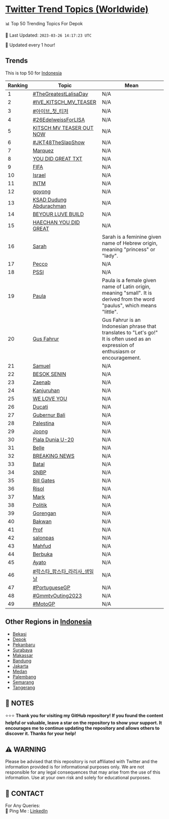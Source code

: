 [Twitter Trend Topics (Worldwide)](https://github.com/ErcinDedeoglu/Twitter-Trend-Topics)
==========


📊 Top 50 Trending Topics For Depok

📆 Last Updated: `2023-03-26 14:17:23 UTC`

🔧 Updated every 1 hour!


## Trends

This is top 50 for [Indonesia](</Indonesia>)

| Ranking | Topic | Mean |
| ------- | ------------ | ------------ |
| 1 | [#TheGreatestLalisaDay](http://twitter.com/search?q=%23TheGreatestLalisaDay) | N/A |
| 2 | [#IVE_KITSCH_MV_TEASER](http://twitter.com/search?q=%23IVE_KITSCH_MV_TEASER) | N/A |
| 3 | [#아이브_첫_티저](http://twitter.com/search?q=%23%ec%95%84%ec%9d%b4%eb%b8%8c_%ec%b2%ab_%ed%8b%b0%ec%a0%80) | N/A |
| 4 | [#26EdelweissForLISA](http://twitter.com/search?q=%2326EdelweissForLISA) | N/A |
| 5 | [KITSCH MV TEASER OUT NOW](http://twitter.com/search?q=KITSCH+MV+TEASER+OUT+NOW) | N/A |
| 6 | [#JKT48TheSlapShow](http://twitter.com/search?q=%23JKT48TheSlapShow) | N/A |
| 7 | [Marquez](http://twitter.com/search?q=Marquez) | N/A |
| 8 | [YOU DID GREAT TXT](http://twitter.com/search?q=YOU+DID+GREAT+TXT) | N/A |
| 9 | [FIFA](http://twitter.com/search?q=FIFA) | N/A |
| 10 | [Israel](http://twitter.com/search?q=Israel) | N/A |
| 11 | [INTM](http://twitter.com/search?q=INTM) | N/A |
| 12 | [goyong](http://twitter.com/search?q=goyong) | N/A |
| 13 | [KSAD Dudung Abdurachman](http://twitter.com/search?q=KSAD+Dudung+Abdurachman) | N/A |
| 14 | [BEYOUR LUVE BUILD](http://twitter.com/search?q=BEYOUR+LUVE+BUILD) | N/A |
| 15 | [HAECHAN YOU DID GREAT](http://twitter.com/search?q=HAECHAN+YOU+DID+GREAT) | N/A |
| 16 | [Sarah](http://twitter.com/search?q=Sarah) | Sarah is a feminine given name of Hebrew origin, meaning "princess" or "lady". |
| 17 | [Pecco](http://twitter.com/search?q=Pecco) | N/A |
| 18 | [PSSI](http://twitter.com/search?q=PSSI) | N/A |
| 19 | [Paula](http://twitter.com/search?q=Paula) | Paula is a female given name of Latin origin, meaning "small". It is derived from the word "paulus", which means "little". |
| 20 | [Gus Fahrur](http://twitter.com/search?q=Gus+Fahrur) | Gus Fahrur is an Indonesian phrase that translates to "Let's go!" It is often used as an expression of enthusiasm or encouragement. |
| 21 | [Samuel](http://twitter.com/search?q=Samuel) | N/A |
| 22 | [BESOK SENIN](http://twitter.com/search?q=BESOK+SENIN) | N/A |
| 23 | [Zaenab](http://twitter.com/search?q=Zaenab) | N/A |
| 24 | [Kanjuruhan](http://twitter.com/search?q=Kanjuruhan) | N/A |
| 25 | [WE LOVE YOU](http://twitter.com/search?q=WE+LOVE+YOU) | N/A |
| 26 | [Ducati](http://twitter.com/search?q=Ducati) | N/A |
| 27 | [Gubernur Bali](http://twitter.com/search?q=Gubernur+Bali) | N/A |
| 28 | [Palestina](http://twitter.com/search?q=Palestina) | N/A |
| 29 | [Joong](http://twitter.com/search?q=Joong) | N/A |
| 30 | [Piala Dunia U-20](http://twitter.com/search?q=Piala+Dunia+U-20) | N/A |
| 31 | [Belle](http://twitter.com/search?q=Belle) | N/A |
| 32 | [BREAKING NEWS](http://twitter.com/search?q=BREAKING+NEWS) | N/A |
| 33 | [Batal](http://twitter.com/search?q=Batal) | N/A |
| 34 | [SNBP](http://twitter.com/search?q=SNBP) | N/A |
| 35 | [Bill Gates](http://twitter.com/search?q=Bill+Gates) | N/A |
| 36 | [Risol](http://twitter.com/search?q=Risol) | N/A |
| 37 | [Mark](http://twitter.com/search?q=Mark) | N/A |
| 38 | [Politik](http://twitter.com/search?q=Politik) | N/A |
| 39 | [Gorengan](http://twitter.com/search?q=Gorengan) | N/A |
| 40 | [Bakwan](http://twitter.com/search?q=Bakwan) | N/A |
| 41 | [Prof](http://twitter.com/search?q=Prof) | N/A |
| 42 | [salonpas](http://twitter.com/search?q=salonpas) | N/A |
| 43 | [Mahfud](http://twitter.com/search?q=Mahfud) | N/A |
| 44 | [Berbuka](http://twitter.com/search?q=Berbuka) | N/A |
| 45 | [Ayato](http://twitter.com/search?q=Ayato) | N/A |
| 46 | [#락스타_팝스타_라리사_생일날](http://twitter.com/search?q=%23%eb%9d%bd%ec%8a%a4%ed%83%80_%ed%8c%9d%ec%8a%a4%ed%83%80_%eb%9d%bc%eb%a6%ac%ec%82%ac_%ec%83%9d%ec%9d%bc%eb%82%a0) | N/A |
| 47 | [#PortugueseGP](http://twitter.com/search?q=%23PortugueseGP) | N/A |
| 48 | [#GmmtvOuting2023](http://twitter.com/search?q=%23GmmtvOuting2023) | N/A |
| 49 | [#MotoGP](http://twitter.com/search?q=%23MotoGP) | N/A |



## Other Regions in [Indonesia](</Indonesia>)

* [Bekasi](</Indonesia/Bekasi.md>)
* [Depok](</Indonesia/Depok.md>)
* [Pekanbaru](</Indonesia/Pekanbaru.md>)
* [Surabaya](</Indonesia/Surabaya.md>)
* [Makassar](</Indonesia/Makassar.md>)
* [Bandung](</Indonesia/Bandung.md>)
* [Jakarta](</Indonesia/Jakarta.md>)
* [Medan](</Indonesia/Medan.md>)
* [Palembang](</Indonesia/Palembang.md>)
* [Semarang](</Indonesia/Semarang.md>)
* [Tangerang](</Indonesia/Tangerang.md>)



## 📝 NOTES

⭐⭐⭐ **Thank you for visiting my GitHub repository! If you found the content helpful or valuable, leave a star on the repository to show your support. It encourages me to continue updating the repository and allows others to discover it. Thanks for your help!**


## ⚠️ WARNING

Please be advised that this repository is not affiliated with Twitter and the information provided is for informational purposes only. We are not responsible for any legal consequences that may arise from the use of this information. Use at your own risk and solely for educational purposes.


## 📨 CONTACT

 For Any Queries:  
            🏓 Ping Me : [LinkedIn](https://www.linkedin.com/in/ercindedeoglu/)
